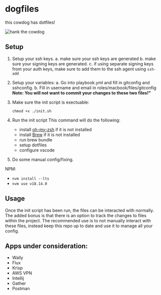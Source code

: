 # dogfiles

this cowdog has dotfiles!

![hank the cowdog](http://2.bp.blogspot.com/-qsXKNYQ4xZc/TpfFkRYfcqI/AAAAAAAALbY/h8tydti83oA/s1600/hankthecowdog.gif)

## Setup

1. Setup your ssh keys.
   a. make sure your ssh keys are generated
   b. make sure your signing keys are generated.
   c. if using separate signing keys from your auth keys,
   make sure to add them to the ssh agent using `ssh-add`

2. Setup your variables:
   a. Go into playbook.yml and fill in gitconfig and sshconfig.
   b. Fill in username and email in roles/macbook/files/gitconfig
   **Note: You will not want to commit your changes to these two files!"**

3. Make sure the init script is exectuable:

   ```shell
   chmod +x ./init.sh
   ```

4. Run the init script
   This command will do the following:

   - install [oh-my-zsh](https://ohmyz.sh/#install) if it is not installed
   - install [Brew](https://docs.brew.sh/Installation) if it is not installed
   - run brew bundle
   - setup dotfiles
   - configure vscode

5. Do some manual config/fixing.

NPM:

- `nvm install --lts`
- `nvm use v18.14.0`

## Usage

Once the init script has been run, the files can be interacted with normally. The added bonus is that there is an option to track the changes to files within the project. The recommended use is to not manually interact with these files, instead keep this repo up to date and use it to manage all your config.

## Apps under consideration:

- Wally
- Flux
- Krisp
- AWS VPN
- Intellij
- Gather
- Postman
